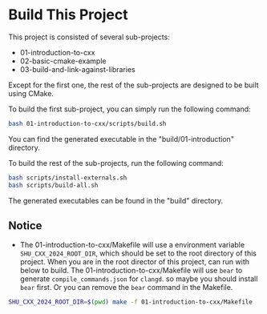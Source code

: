 # Build This Project

This project is consisted of several sub-projects:

- 01-introduction-to-cxx
- 02-basic-cmake-example
- 03-build-and-link-against-libraries

Except for the first one, the rest of the sub-projects are designed to be built using CMake.

To build the first sub-project, you can simply run the following command:

```bash
bash 01-introduction-to-cxx/scripts/build.sh
```

You can find the generated executable in the "build/01-introduction" directory.

To build the rest of the sub-projects, run the following command:

```bash
bash scripts/install-externals.sh
bash scripts/build-all.sh
```

The generated executables can be found in the "build" directory.

## Notice

- The 01-introduction-to-cxx/Makefile will use a environment variable `SHU_CXX_2024_ROOT_DIR`,
  which should be set to the root directory of this project.
  When you are in the root director of this project, can run with below to build.
  The 01-introduction-to-cxx/Makefile will use `bear` to generate `compile_commands.json` for `clangd`.
  so maybe you should install `bear` first. Or you can remove the `bear` command in the Makefile.

```bash
SHU_CXX_2024_ROOT_DIR=$(pwd) make -f 01-introduction-to-cxx/Makefile
```


